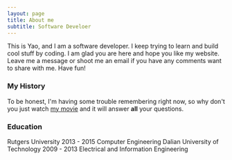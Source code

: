 ```yaml
---
layout: page
title: About me
subtitle: Software Develoer
---
```

This is Yao, and I am a software developer. I keep trying to learn and build cool stuff by coding. 
I am glad you are here and hope you like my website. Leave me a message or shoot me an email if you have any comments want to share with me. 
Have fun!

### My History
To be honest, I'm having some trouble remembering right now, so why don't you just watch [my movie](http://en.wikipedia.org/wiki/The_Princess_Bride_%28film%29) and it will answer **all** your questions.

### Education
Rutgers University 2013 - 2015 Computer Engineering
Dalian University of Technology 2009 - 2013 Electrical and Information Engineering
